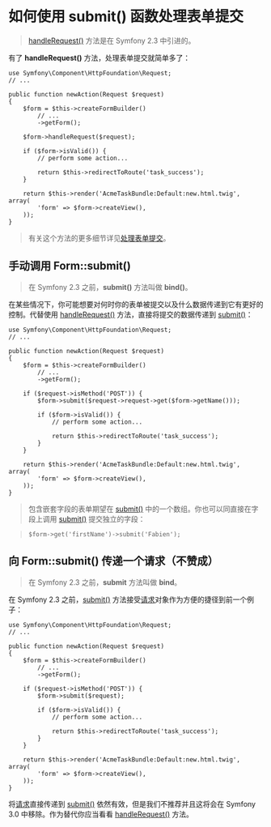 # 如何使用 submit() 函数处理表单提交

> [handleRequest()](http://api.symfony.com/2.7/Symfony/Component/Form/FormInterface.html#handleRequest()) 方法是在 Symfony 2.3 中引进的。  

有了 **handleRequest()** 方法，处理表单提交就简单多了：  

```
use Symfony\Component\HttpFoundation\Request;
// ...

public function newAction(Request $request)
{
    $form = $this->createFormBuilder()
        // ...
        ->getForm();

    $form->handleRequest($request);

    if ($form->isValid()) {
        // perform some action...

        return $this->redirectToRoute('task_success');
    }

    return $this->render('AcmeTaskBundle:Default:new.html.twig', array(
        'form' => $form->createView(),
    ));
}
```

> 有关这个方法的更多细节详见[处理表单提交](http://symfony.com/doc/current/book/forms.html#book-form-handling-form-submissions)。  

## 手动调用 Form::submit()

> 在 Symfony 2.3 之前，**submit()** 方法叫做 **bind()**。  

在某些情况下，你可能想要对何时你的表单被提交以及什么数据传递到它有更好的控制。代替使用 [handleRequest()](http://api.symfony.com/2.7/Symfony/Component/Form/FormInterface.html#handleRequest()) 方法，直接将提交的数据传递到 [submit()](http://api.symfony.com/2.7/Symfony/Component/Form/FormInterface.html#submit())：  

```
use Symfony\Component\HttpFoundation\Request;
// ...

public function newAction(Request $request)
{
    $form = $this->createFormBuilder()
        // ...
        ->getForm();

    if ($request->isMethod('POST')) {
        $form->submit($request->request->get($form->getName()));

        if ($form->isValid()) {
            // perform some action...

            return $this->redirectToRoute('task_success');
        }
    }

    return $this->render('AcmeTaskBundle:Default:new.html.twig', array(
        'form' => $form->createView(),
    ));
}
```

> 包含嵌套字段的表单期望在 [submit()](http://api.symfony.com/2.7/Symfony/Component/Form/FormInterface.html#submit()) 中的一个数组。你也可以同直接在字段上调用 [submit()](http://api.symfony.com/2.7/Symfony/Component/Form/FormInterface.html#submit()) 提交独立的字段：  

>```
>$form->get('firstName')->submit('Fabien');
>```

## 向 Form::submit() 传递一个请求（不赞成）

> 在 Symfony 2.3 之前，**submit** 方法叫做 **bind**。  

在 Symfony 2.3 之前，[submit()](http://api.symfony.com/2.7/Symfony/Component/Form/FormInterface.html#submit()) 方法接受[请求](http://api.symfony.com/2.7/Symfony/Component/HttpFoundation/Request.html)对象作为方便的捷径到前一个例子：  

```
use Symfony\Component\HttpFoundation\Request;
// ...

public function newAction(Request $request)
{
    $form = $this->createFormBuilder()
        // ...
        ->getForm();

    if ($request->isMethod('POST')) {
        $form->submit($request);

        if ($form->isValid()) {
            // perform some action...

            return $this->redirectToRoute('task_success');
        }
    }

    return $this->render('AcmeTaskBundle:Default:new.html.twig', array(
        'form' => $form->createView(),
    ));
}
```

将[请求](http://api.symfony.com/2.7/Symfony/Component/HttpFoundation/Request.html)直接传递到 [submit()](http://api.symfony.com/2.7/Symfony/Component/Form/FormInterface.html#submit()) 依然有效，但是我们不推荐并且这将会在 Symfony 3.0 中移除。作为替代你应当看看 [handleRequest()](http://api.symfony.com/2.7/Symfony/Component/Form/FormInterface.html#handleRequest()) 方法。